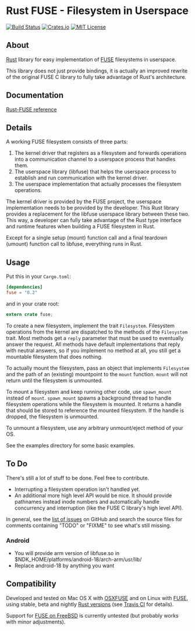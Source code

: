 # Rust FUSE - Filesystem in Userspace

[![Build Status](https://travis-ci.org/zargony/rust-fuse.svg?branch=master)](https://travis-ci.org/zargony/rust-fuse)
[![Crates.io](https://img.shields.io/crates/v/fuse.svg)](https://crates.io/crates/fuse)
[![MIT License](https://img.shields.io/badge/license-MIT-blue.svg)](https://github.com/zargony/rust-fuse/blob/master/LICENSE.md)

## About

[Rust](http://rust-lang.org/) library for easy implementation of [FUSE](http://osxfuse.github.io) filesystems in userspace.

This library does not just provide bindings, it is actually an improved rewrite of the original FUSE C library to fully take advantage of Rust's architecture.

## Documentation

[Rust-FUSE reference](https://docs.rs/fuse)

## Details

A working FUSE filesystem consists of three parts:

1. The kernel driver that registers as a filesystem and forwards operations into a communication channel to a userspace process that handles them.
1. The userspace library (libfuse) that helps the userspace process to establish and run communication with the kernel driver.
1. The userspace implementation that actually processes the filesystem operations.

The kernel driver is provided by the FUSE project, the userspace implementation needs to be provided by the developer. This Rust library provides a replacement for the libfuse userspace library between these two. This way, a developer can fully take advantage of the Rust type interface and runtime features when building a FUSE filesystem in Rust.

Except for a single setup (mount) function call and a final teardown (umount) function call to libfuse, everything runs in Rust.

## Usage

Put this in your `Cargo.toml`:

```toml
[dependencies]
fuse = "0.2"
```

and in your crate root:

```rust
extern crate fuse;
```

To create a new filesystem, implement the trait `Filesystem`. Filesystem operations from the kernel are dispatched to the methods of the `Filesystem` trait. Most methods get a `reply` parameter that must be used to eventually answer the request. All methods have default implementations that reply with neutral answers, so if you implement no method at all, you still get a mountable filesystem that does nothing.

To actually mount the filesystem, pass an object that implements `Filesystem` and the path of an (existing) mountpoint to the `mount` function. `mount` will not return until the filesystem is unmounted.

To mount a filesystem and keep running other code, use `spawn_mount` instead of `mount`. `spawn_mount` spawns a background thread to handle filesystem operations while the filesystem is mounted. It returns a handle that should be stored to reference the mounted filesystem. If the handle is dropped, the filesystem is unmounted.

To unmount a filesystem, use any arbitrary unmount/eject method of your OS.

See the examples directory for some basic examples.

## To Do

There's still a lot of stuff to be done. Feel free to contribute.

- Interrupting a filesystem operation isn't handled yet.
- An additional more high level API would be nice. It should provide pathnames instead inode numbers and automatically handle concurrency and interruption (like the FUSE C library's high level API).

In general, see the [list of issues](https://github.com/zargony/rust-fuse/issues) on GitHub and search the source files for comments containing "TODO" or "FIXME" to see what's still missing.

### Android

- You will provide arm version of libfuse.so in $NDK_HOME/platforms/android-18/arch-arm/usr/lib/
- Replace android-18 by anything you want

## Compatibility

Developed and tested on Mac OS X with [OSXFUSE](http://osxfuse.github.io) and on Linux with [FUSE](http://fuse.sourceforge.net), using stable, beta and nightly [Rust versions](http://www.rust-lang.org/install.html) (see [Travis CI](https://travis-ci.org/zargony/rust-fuse) for details).

Support for [FUSE on FreeBSD](https://wiki.freebsd.org/FuseFilesystem) is currently untested (but probably works with minor adjustments).
